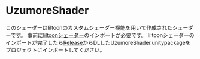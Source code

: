 # UzumoreShader
このシェーダーはliltoonのカスタムシェーダー機能を用いて作成されたシェーダーです。
事前に[liltoonシェーダー](https://lilxyzw.github.io/lilToon/#/)のインポートが必要です。
liltoonシェーダーのインポートが完了したら[Release](https://github.com/sigmal00/UzumoreShader/releases/tag/v1.0)からDLしたUzumoreShader.unitypackageをプロジェクトにインポートしてください。
